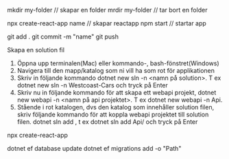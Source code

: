 mkdir my-folder // skapar en folder
mrdir my-folder // tar bort en folder

npx create-react-app name // skapar reactapp
npm start // startar app

git add .
git commit -m "name"
git push

Skapa en solution fil
1. Öppna upp terminalen(Mac) eller kommando-, bash-fönstret(Windows)
2. Navigera till den mapp/katalog som ni vill ha som rot för applikationen
3. Skriv in följande kommando dotnet new sln -n <namn på solution>. T ex
dotnet new sln -n Westcoast-Cars och tryck på Enter
4. Skriv nu in följande kommando för att skapa ett webapi projekt, dotnet
new webapi -n <namn på api projektet>. T ex dotnet new webapi -n Api.
5. Stående i rot katalogen, dvs den katalog som innehåller solution filen, skriv
följande kommando för att koppla webapi projektet till solution filen.
dotnet sln add <projekt mappen/>, t ex dotnet sln add Api/ och tryck på
Enter

npx create-react-app

dotnet ef database update
dotnet ef migrations add <Name> -o "Path"